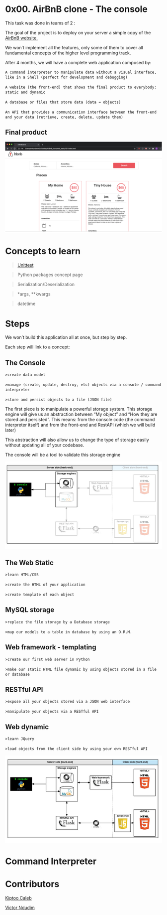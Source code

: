 # 0x00. AirBnB clone - The console

This task was done in teams of 2 :

The goal of the project is to deploy on your server a simple copy of the [AirBnB website.](https://intranet.alxswe.com/rltoken/m8g02HcD2ovrl_K-zulYBw)

We won’t implement all the features, only some of them to cover all fundamental concepts of the higher level programming track.

After 4 months, we will have a complete web application composed by:

    A command interpreter to manipulate data without a visual interface, like in a Shell (perfect for development and debugging)
    
    A website (the front-end) that shows the final product to everybody: static and dynamic
    
    A database or files that store data (data = objects)
    
    An API that provides a communication interface between the front-end and your data (retrieve, create, delete, update them)


## Final product

![Alt text](hbnb_screenshot.png)


# Concepts to learn

>[Unittest](https://intranet.alxswe.com/rltoken/87ml5W9WzLbH7yAJuGk_mA) 

>Python packages concept page

>Serialization/Deserialization

>*args, **kwargs

>datetime


# Steps

We won’t build this application all at once, but step by step.

Each step will link to a concept:

## The Console
    >create data model
    
    >manage (create, update, destroy, etc) objects via a console / command interpreter
    
    >store and persist objects to a file (JSON file)

The first piece is to manipulate a powerful storage system. This storage engine will give us an abstraction between “My object” and “How they are stored and persisted”. This means: from the console code (the command interpreter itself) and from the front-end and RestAPI (which we will build later)

This abstraction will also allow us to change the type of storage easily without updating all of your codebase.

The console will be a tool to validate this storage engine

![Alt text](<Screenshot from 2023-11-12 14-26-53.png>)


## The Web Static

    >learn HTML/CSS

    >create the HTML of your application

    >create template of each object


## MySQL storage

    >replace the file storage by a Database storage

    >map our models to a table in database by using an O.R.M.


## Web framework - templating
    >create our first web server in Python

    >make our static HTML file dynamic by using objects stored in a file or database

## RESTful API

    >expose all your objects stored via a JSON web interface

    >manipulate your objects via a RESTful API


## Web dynamic
    >learn JQuery

    >load objects from the client side by using your own RESTful API

![Alt text](<Screenshot from 2023-11-12 14-21-58.png>)


# Command Interpreter



# Contributors

[Kiptoo Caleb](https://github.com/kiptoobarchok)

[Victor Ndudim](https://github.com/Pa-vic)